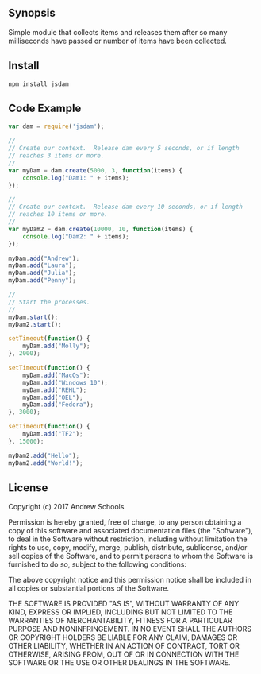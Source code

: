 ## Synopsis

Simple module that collects items and releases them after so many milliseconds have passed or number of items have been collected.


## Install

```
npm install jsdam
```

## Code Example

```javascript
var dam = require('jsdam');

//
// Create our context.  Release dam every 5 seconds, or if length
// reaches 3 items or more.
//
var myDam = dam.create(5000, 3, function(items) {
    console.log("Dam1: " + items);
});

//
// Create our context.  Release dam every 10 seconds, or if length
// reaches 10 items or more.
//
var myDam2 = dam.create(10000, 10, function(items) {
    console.log("Dam2: " + items);
});

myDam.add("Andrew");
myDam.add("Laura");
myDam.add("Julia");
myDam.add("Penny");

//
// Start the processes.
//
myDam.start();
myDam2.start();

setTimeout(function() {
    myDam.add("Molly");
}, 2000);

setTimeout(function() {
    myDam.add("MacOs");
    myDam.add("Windows 10");
    myDam.add("REHL");
    myDam.add("OEL");
    myDam.add("Fedora");
}, 3000);

setTimeout(function() {
    myDam.add("TF2");
}, 15000);

myDam2.add("Hello");
myDam2.add("World!");
```

## License

Copyright (c) 2017 Andrew Schools

Permission is hereby granted, free of charge, to any person obtaining a copy
of this software and associated documentation files (the "Software"), to deal
in the Software without restriction, including without limitation the rights
to use, copy, modify, merge, publish, distribute, sublicense, and/or sell
copies of the Software, and to permit persons to whom the Software is
furnished to do so, subject to the following conditions:

The above copyright notice and this permission notice shall be included in all
copies or substantial portions of the Software.

THE SOFTWARE IS PROVIDED "AS IS", WITHOUT WARRANTY OF ANY KIND, EXPRESS OR
IMPLIED, INCLUDING BUT NOT LIMITED TO THE WARRANTIES OF MERCHANTABILITY,
FITNESS FOR A PARTICULAR PURPOSE AND NONINFRINGEMENT. IN NO EVENT SHALL THE
AUTHORS OR COPYRIGHT HOLDERS BE LIABLE FOR ANY CLAIM, DAMAGES OR OTHER
LIABILITY, WHETHER IN AN ACTION OF CONTRACT, TORT OR OTHERWISE, ARISING FROM,
OUT OF OR IN CONNECTION WITH THE SOFTWARE OR THE USE OR OTHER DEALINGS IN THE
SOFTWARE.
